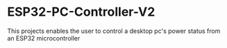 # ESP32-PC-Controller-V2
This projects enables the user to control a desktop pc's power status from an ESP32 microcontroller
